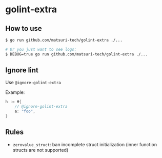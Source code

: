 # golint-extra

## How to use

```sh
$ go run github.com/matsuri-tech/golint-extra ./...

# Or you just want to see logs:
$ DEBUG=true go run github.com/matsuri-tech/golint-extra ./...
```

## Ignore lint

Use `@ignore-golint-extra`

Example:

```go
h := H{
    // @ignore-golint-extra
    a: "foo",
}
```

## Rules

- `zerovalue_struct`: ban incomplete struct initialization (inner function structs are not supported)
